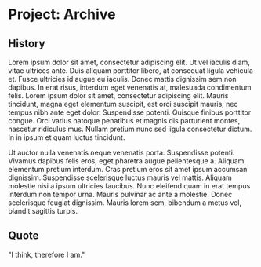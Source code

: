 # Project: Archive

## History
Lorem ipsum dolor sit amet, consectetur adipiscing elit. Ut vel iaculis diam, vitae ultrices ante. Duis aliquam porttitor libero, at consequat ligula vehicula et. Fusce ultricies id augue eu iaculis. Donec mattis dignissim sem non dapibus. In erat risus, interdum eget venenatis at, malesuada condimentum felis. Lorem ipsum dolor sit amet, consectetur adipiscing elit. Mauris tincidunt, magna eget elementum suscipit, est orci suscipit mauris, nec tempus nibh ante eget dolor. Suspendisse potenti. Quisque finibus porttitor congue. Orci varius natoque penatibus et magnis dis parturient montes, nascetur ridiculus mus. Nullam pretium nunc sed ligula consectetur dictum. In in ipsum et quam luctus tincidunt.

Ut auctor nulla venenatis neque venenatis porta. Suspendisse potenti. Vivamus dapibus felis eros, eget pharetra augue pellentesque a. Aliquam elementum pretium interdum. Cras pretium eros sit amet ipsum accumsan dignissim. Suspendisse scelerisque luctus mauris vel mattis. Aliquam molestie nisi a ipsum ultricies faucibus. Nunc eleifend quam in erat tempus interdum non tempor urna. Mauris pulvinar ac ante a molestie. Donec scelerisque feugiat dignissim. Mauris lorem sem, bibendum a metus vel, blandit sagittis turpis.

## Quote
"I think, therefore I am."
